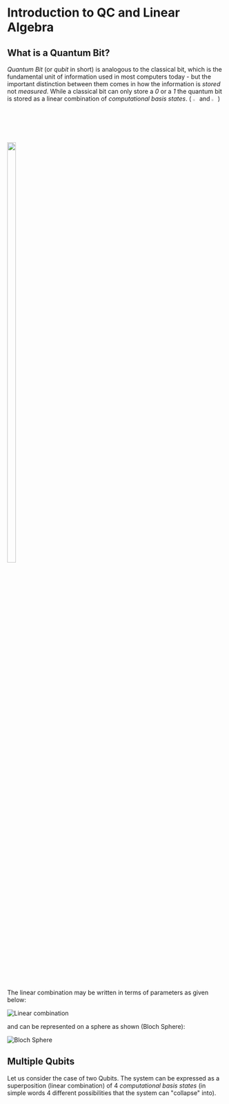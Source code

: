 # Introduction to QC and Linear Algebra
## What is a Quantum Bit?
_Quantum Bit_ (or _qubit_ in short) is analogous to the classical bit, which is the fundamental unit of information used in most computers today - but the important distinction between them comes in how the information is _stored_ not _measured_. While a classical bit can only store a _0_ or a _1_ the quantum bit is stored as a linear combination of _computational basis states_. ( <img src="https://user-images.githubusercontent.com/95964330/164874781-7c8f5ff1-5a00-496c-8f3c-0c8a34f5fea6.png" width=2.2% height=2.2%> and <img src="https://user-images.githubusercontent.com/95964330/164874783-e8b1e938-19e2-415b-9cad-1d60cf95346c.png" width=2% height=2%> )

<img src="https://user-images.githubusercontent.com/95964330/164874629-662d2bef-87f2-4040-998a-5c9d68ef021c.png" width=20% height=50%>

The linear combination may be written in terms of parameters as given below:

![Linear combination](https://user-images.githubusercontent.com/95964330/164911312-21d86906-97e0-4f2c-af14-f1f528ef83e5.png)

and can be represented on a sphere as shown (Bloch Sphere):

![Bloch Sphere](https://user-images.githubusercontent.com/95964330/164911401-18eaa4fc-23b2-4623-a6f0-2630dfee2f4b.png)

## Multiple Qubits
Let us consider the case of two Qubits. The system can be expressed as a superposition (linear combination) of 4 _computational basis states_ (in simple words 4 different possibilities that the system can "collapse" into).




